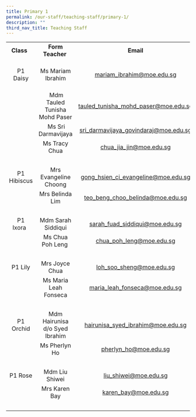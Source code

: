 ```yaml
---
title: Primary 1
permalink: /our-staff/teaching-staff/primary-1/
description: ""
third_nav_title: Teaching Staff
---
```

<table>
<tbody>
<tr>
<td style="text-align: center;"><b>Class&nbsp;&nbsp;</b><br>
</td>

<td style="text-align: center;"><b>Form Teacher&nbsp;</b>
</td>
<td style="text-align: center;"><b>Email</b>
</td>
</tr>
<tr>
<td style="text-align: center;"><br>P1 Daisy<br><br>
</td>

<td style="text-align: center;">Ms Mariam Ibrahim</td>
<td style="text-align: center;"><a href="mailto:mariam_ibrahim@moe.edu.sg" target="">mariam_ibrahim@moe.edu.sg</a><br>
</td>
</tr>
<tr>
<td>&nbsp;
</td>
<td style="text-align: center;">&nbsp;Mdm Tauled Tunisha Mohd Paser</td>
<td><a href="mailto:tauled_tunisha_mohd_paser@moe.edu.sg" target="">tauled_tunisha_mohd_paser@moe.edu.sg</a><br>
</td>
</tr><tr><td>&nbsp;</td><td style="text-align: center;">&nbsp;Ms Sri Darmavijaya</td><td style="text-align: center;"><a href="mailto:sri_darmavijaya_govindaraj@moe.edu.sg" target="">sri_darmavijaya_govindaraj@moe.edu.sg</a></td></tr><tr>
<td>&nbsp;
</td>
<td style="text-align: center;">Ms Tracy Chua</td>
<td style="text-align: center;"><a href="mailto:chua_jia_jin@moe.edu.sg" target="">chua_jia_jin@moe.edu.sg</a><br>
</td>
</tr>
<tr>
<td colspan="3">&nbsp;&nbsp;
</td>
</tr>
<tr>
<td style="text-align: center;">P1 Hibiscus<br>
</td>

<td style="text-align: center;">Mrs Evangeline Choong</td>
<td style="text-align: center;"><a href="mailto:gong_hsien_ci_evangeline@moe.edu.sg" target="">gong_hsien_ci_evangeline@moe.edu.sg</a><br>
</td>
</tr>
<tr>
<td>&nbsp;
</td>

<td style="text-align: center;">Mrs Belinda Lim</td>
<td style="text-align: center;"><a href="mailto:teo_beng_choo_belinda@moe.edu.sg" target="">teo_beng_choo_belinda@moe.edu.sg</a><br>
</td>
</tr>
<tr>
<td colspan="3">&nbsp; &nbsp; &nbsp; &nbsp;
</td>
</tr>
<tr>
<td style="text-align: center;">P1 Ixora&nbsp;&nbsp;</td>

<td style="text-align: center;">Mdm Sarah Siddiqui<br>
</td>
<td style="text-align: center;"><a href="mailto:sarah_fuad_siddiqui@moe.edu.sg" target="">sarah_fuad_siddiqui@moe.edu.sg</a></td>
</tr>
<tr>
<td>
</td>

<td style="text-align: center;">Ms Chua Poh Leng&nbsp;</td>
<td style="text-align: center;"><a href="mailto:chua_poh_leng@moe.edu.sg" target="">chua_poh_leng@moe.edu.sg</a><br></td>
</tr>
<tr>
<td colspan="3">&nbsp; &nbsp; &nbsp; &nbsp;
</td>
</tr>
<tr>
<td style="text-align: center;">P1 Lily</td>

<td style="text-align: center;">Mrs Joyce Chua</td>
<td style="text-align: center;"><a href="mailto:loh_soo_sheng@moe.edu.sg" target="">loh_soo_sheng@moe.edu.sg</a><br>
</td>
</tr>
<tr>
<td>&nbsp;
</td>

<td style="text-align: center;">Ms Maria Leah Fonseca</td>
<td style="text-align: center;"><a href="mailto:maria_leah_fonseca@moe.edu.sg" target="">maria_leah_fonseca@moe.edu.sg</a></td>
</tr>
<tr>
<td colspan="3">&nbsp; &nbsp; &nbsp; &nbsp;
</td>
</tr>
<tr>
<td style="text-align: center;">P1 Orchid<br>
</td>

<td style="text-align: center;">Mdm Hairunisa d/o Syed Ibrahim
</td>
<td style="text-align: center;"><a href="mailto:hairunisa_syed_ibrahim@moe.edu.sg" target="">hairunisa_syed_ibrahim@moe.edu.sg</a><br>
</td>
</tr>
<tr>
<td>&nbsp;
</td>

<td style="text-align: center;">Ms Pherlyn Ho</td>
<td style="text-align: center;"><a href="mailto:pherlyn_ho@moe.edu.sg" target="">pherlyn_ho@moe.edu.sg</a></td>
</tr>
<tr>
<td colspan="3">&nbsp; &nbsp; &nbsp; &nbsp;
</td>
</tr>
<tr>
<td style="text-align: center;">P1 Rose</td>
<td style="text-align: center;">Mdm Liu Shiwei<br></td>
<td style="text-align: center;"><a href="mailto:liu_shiwei@moe.edu.sg" target="">liu_shiwei@moe.edu.sg</a></td>
</tr>
<tr>
<td></td>
<td style="text-align: center;">Mrs Karen Bay</td>
<td style="text-align: center;"><a href="mailto:karen_bay@moe.edu.sg" target="">karen_bay@moe.edu.sg</a><br>
</td>
</tr><tr><td>&nbsp;</td><td>&nbsp;</td><td>&nbsp;</td></tr>
</tbody>
</table>